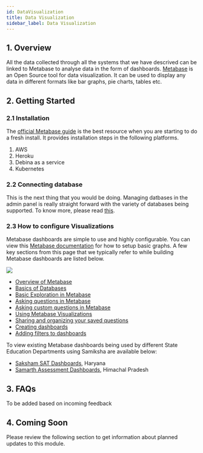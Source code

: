 ```yaml
---
id: DataVisualization
title: Data Visualization
sidebar_label: Data Visualization
---
```


## 1. Overview

All the data collected through all the systems that we have descrived can be linked to Metabase to analyse data in the form of dashboards. [Metabase](https://metabase.com) is an Open Source tool for data visualization. It can be used to display any data in different formats like bar graphs, pie charts, tables etc.

## 2. Getting Started

### 2.1 Installation

The [official Metabase guide](https://www.metabase.com/docs/latest/operations-guide/installing-metabase.html) is the best resource when you are starting to do a fresh install. It provides installation steps in the following platforms.

1. AWS
2. Heroku
3. Debina as a service
4. Kubernetes

### 2.2 Connecting database

This is the next thing that you would be doing. Managing datbases in the admin panel is really straight forward with the variety of databases being supported. To know more, please read [this](https://www.metabase.com/docs/latest/administration-guide/01-managing-databases.html).

### 2.3 How to configure Visualizations

Metabase dashboards are simple to use and highly configurable. You can view this [Metabase documentation](https://www.metabase.com/docs/latest/users-guide/start.html) for how to setup basic graphs. A few key sections from this page that we typically refer to while building Metabase dashboards are listed below.

![](https://media.giphy.com/media/WOla6gFeitQoNM0eI1/giphy.gif)

- [Overview of Metabase](https://www.metabase.com/docs/latest/users-guide/01-what-is-metabase.html)
- [Basics of Databases](https://www.metabase.com/docs/latest/users-guide/02-database-basics.html)
- [Basic Exploration in Metabase](https://www.metabase.com/docs/latest/users-guide/03-basic-exploration.html)
- [Asking questions in Metabase](https://www.metabase.com/docs/latest/users-guide/04-asking-questions.html)
- [Asking custom questions in Metabase](https://www.metabase.com/docs/latest/users-guide/start.html)
- [Using Metabase Visualizations](https://www.metabase.com/docs/latest/users-guide/05-visualizing-results.html)
- [Sharing and organizing your saved questions](https://www.metabase.com/docs/latest/users-guide/06-sharing-answers.html)
- [Creating dashboards](https://www.metabase.com/docs/latest/users-guide/07-dashboards.html)
- [Adding filters to dashboards](https://www.metabase.com/docs/latest/users-guide/08-dashboard-filters.html)

To view existing Metabase dashboards being used by different State Education Departments using Samiksha are available below:

- [Saksham SAT Dashboards](https://sites.google.com/samagragovernance.in/sakshamhry/elementary/sat-student-assessment-tests?authuser=0), Haryana
- [Samarth Assessment Dashboards](https://hp-samarth.herokuapp.com), Himachal Pradesh

## 3. FAQs

To be added based on incoming feedback

## 4. Coming Soon

Please review the following section to get information about planned updates to this module.
